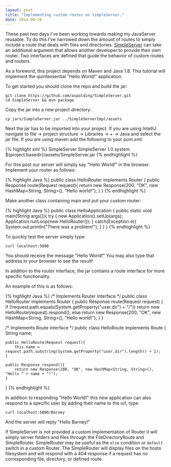 ```yaml
---
layout: post
title: "Implementing custom routes on SimpleServer."
date: 2014-08-26
---
```


These past two days I've been working towards making my JavaServer reusable. To do this I've narrowed down the amount of routes to simply include a route that deals with files and directories. [SimpleServer](https://github.com/aspalding/SimpleServer) can take an additional argument that allows another developer to provide their own router. Two interfaces are defined that guide the behavior of custom routes and routers. 

As a foreword, this project depends on Maven and Java 1.8. This tutorial will implement the quintessential "Hello World!" application. 

To get started you should clone the repo and build the jar:

	git clone https://github.com/aspalding/SimpleServer.git
	cd SimpleServer && mvn package

Copy the jar into a new project directory:

	cp jars/SimpleServer.jar ../SimpleServerImpl/assets
	
Next the jar has to be imported into your project. If you are using IntelliJ navigate to file -> project structure -> Libraries -> + -> Java and select the jar file. If you are using maven add the following to your pom.xml:

{% highlight xml %}
<dependency>
    <groupId>SimpleServer</groupId>
	<artifactId>SimpleServer</artifactId>
    <version>1.0</version>
    <scope>system</scope>
    <systemPath>${project.basedir}/assets/SimpleServer.jar</systemPath>
</dependency>
{% endhighlight %}

For this post our server will simply say "Hello World!" in the browser. Implement your router as follows: 

{% highlight Java %}
public class HelloRouter implements Router {
    public Response route(Request request){
        return new Response(200, "OK", new HashMap<String, String>(), "Hello world!");
    }
}
{% endhighlight %}

Make another class containing main and put your custom router: 

{% highlight Java %}
public class HelloApplication {
    public static void main(String args[]){
        try {
            new Application().setUp(args);
            Application.runLoop(new HelloRouter());
        } catch(Exception e){
            System.out.println("There was a problem!");
        }
    }
}
{% endhighlight %}

To quickly test the server simply type:

	curl localhost:5000
	
You should receive the message "Hello World!" You may also type that address in your browser to see the result! 

In addition to the router interface, the jar contains a route interface for more specific functionality. 

An example of this is as follows: 

{% highlight Java %}
/* Implements Router interface */
public class HelloRouter implements Router {
    public Response route(Request request) {
        if (!request.path.equals(System.getProperty("user.dir") + "/"))
            return new HelloRoute(request).respond();
        else
            return new Response(200, "OK", new HashMap<String, String>(), "Hello world!");
    }
}

/* Implements Route interface */
public class HelloRoute implements Route {
    String name;

    public HelloRoute(Request request){
        this.name = request.path.substring(System.getProperty("user.dir").length() + 1);
    }

    public Response respond(){
        return new Response(200, "OK", new HashMap<String, String>(), "Hello " + name + "!");
    }
}
{% endhighlight %}

In addition to responding "Hello World!" this new application can also respond to a specific user by adding their name to the url, type: 

	curl localhost:5000/Barney
	
And the server will reply "Hello Barney!" 

If SimpleServer is not provided a custom implementation of Router it will simply server folders and files through the FileDirectoryRoute and SimpleRouter. SimpleRouter may be useful as the `else` condition or `default` switch in a custom Router. The SimpleRouter will display files on the hosts filesystem and will respond with a 404 response if a request has no corresponding file, directory, or defined route. 